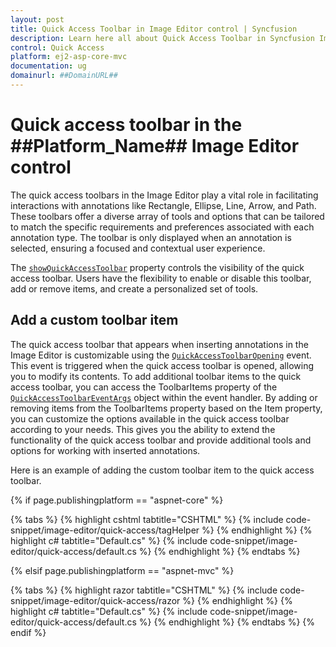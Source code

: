```yaml
---
layout: post
title: Quick Access Toolbar in Image Editor control | Syncfusion
description: Learn here all about Quick Access Toolbar in Syncfusion Image Editor control of Syncfusion Essential JS 2 and more.
control: Quick Access
platform: ej2-asp-core-mvc
documentation: ug
domainurl: ##DomainURL##
---
```


# Quick access toolbar in the ##Platform_Name## Image Editor control

The quick access toolbars in the Image Editor play a vital role in facilitating interactions with annotations like Rectangle, Ellipse, Line, Arrow, and Path. These toolbars offer a diverse array of tools and options that can be tailored to match the specific requirements and preferences associated with each annotation type. The toolbar is only displayed when an annotation is selected, ensuring a focused and contextual user experience.

The [`showQuickAccessToolbar`](https://help.syncfusion.com/cr/aspnetmvc-js2/Syncfusion.EJ2.ImageEditor.ImageEditor.html#Syncfusion_EJ2_ImageEditor_ImageEditor_ShowQuickAccessToolbar) property controls the visibility of the quick access toolbar. Users have the flexibility to enable or disable this toolbar, add or remove items, and create a personalized set of tools.

## Add a custom toolbar item

The quick access toolbar that appears when inserting annotations in the Image Editor is customizable using the [`QuickAccessToolbarOpening`](https://help.syncfusion.com/cr/aspnetmvc-js2/Syncfusion.EJ2.ImageEditor.ImageEditor.html#Syncfusion_EJ2_ImageEditor_ImageEditor_QuickAccessToolbarOpen) event. This event is triggered when the quick access toolbar is opened, allowing you to modify its contents. To add additional toolbar items to the quick access toolbar, you can access the ToolbarItems property of the [`QuickAccessToolbarEventArgs`](https://help.syncfusion.com/cr/aspnetmvc-js2/Syncfusion.EJ2.ImageEditor.ImageEditor.html#Syncfusion_EJ2_ImageEditor_ImageEditor_QuickAccessToolbarItemClick) object within the event handler. By adding or removing items from the ToolbarItems property based on the Item property, you can customize the options available in the quick access toolbar according to your needs. This gives you the ability to extend the functionality of the quick access toolbar and provide additional tools and options for working with inserted annotations.

Here is an example of adding the custom toolbar item to the quick access toolbar. 

{% if page.publishingplatform == "aspnet-core" %}

{% tabs %}
{% highlight cshtml tabtitle="CSHTML" %}
{% include code-snippet/image-editor/quick-access/tagHelper %}
{% endhighlight %}
{% highlight c# tabtitle="Default.cs" %}
{% include code-snippet/image-editor/quick-access/default.cs %}
{% endhighlight %}
{% endtabs %}

{% elsif page.publishingplatform == "aspnet-mvc" %}

{% tabs %}
{% highlight razor tabtitle="CSHTML" %}
{% include code-snippet/image-editor/quick-access/razor %}
{% endhighlight %}
{% highlight c# tabtitle="Default.cs" %}
{% include code-snippet/image-editor/quick-access/default.cs %}
{% endhighlight %}
{% endtabs %}
{% endif %}
